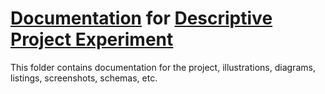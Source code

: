 # [Documentation](https://github.com/UniBreakfast/descriptive-project-experiment/doc) for [Descriptive Project Experiment](https://github.com/UniBreakfast/descriptive-project-experiment)

This folder contains documentation for the project, illustrations, diagrams, listings, screenshots, schemas, etc.
